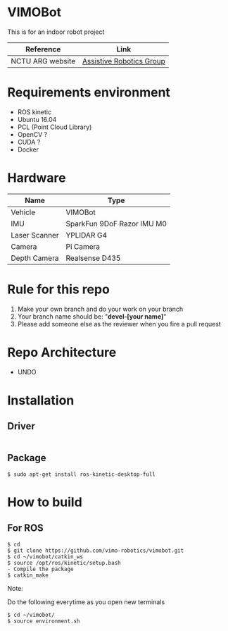 # VIMOBot
This is for an indoor robot project

|Reference | Link |
|-------|--------|
|NCTU ARG website		|[Assistive Robotics Group](https://arg-nctu.github.io)|

# Requirements environment

- ROS kinetic 
- Ubuntu 16.04
- PCL (Point Cloud Library)
- OpenCV ?
- CUDA ?
- Docker

# Hardware

|Name | Type |
|-------		|--------					|
|Vehicle		|VIMOBot					|
|IMU			|SparkFun 9DoF Razor IMU M0 |
|Laser Scanner	|YPLIDAR G4     			|
|Camera			|Pi Camera					|
|Depth Camera	|Realsense D435				|

# Rule for this repo
1. Make your own branch and do your work on your branch
2. Your branch name should be: "**devel-[your name]**"
3. Please add someone else as the reviewer when you fire a pull request

# Repo Architecture
- UNDO

# Installation

## Driver
```
```

## Package

```
$ sudo apt-get install ros-kinetic-desktop-full
```

# How to build

## For ROS
```
$ cd
$ git clone https://github.com/vimo-robotics/vimobot.git
$ cd ~/vimobot/catkin_ws
$ source /opt/ros/kinetic/setup.bash
- Compile the package
$ catkin_make
```

Note:

Do the following everytime as you open new terminals
```
$ cd ~/vimobot/
$ source environment.sh
```
